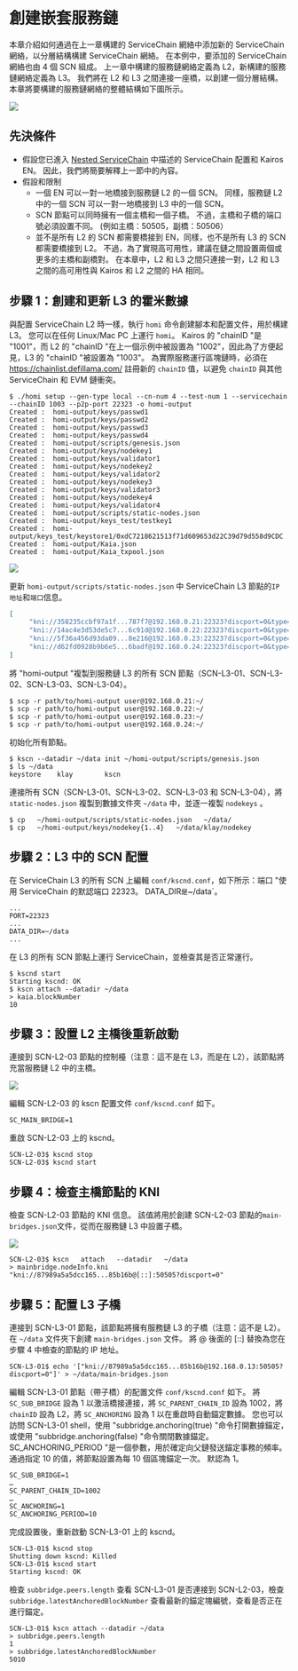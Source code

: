 # 創建嵌套服務鏈

本章介紹如何通過在上一章構建的 ServiceChain 網絡中添加新的 ServiceChain 網絡，以分層結構構建 ServiceChain 網絡。 在本例中，要添加的 ServiceChain 網絡也由 4 個 SCN 組成。 上一章中構建的服務鏈網絡定義為 L2，新構建的服務鏈網絡定義為 L3。 我們將在 L2 和 L3 之間連接一座橋，以創建一個分層結構。 本章將要構建的服務鏈網絡的整體結構如下圖所示。

![](/img/nodes/sc-nestedsc-arch.png)

## 先決條件<a id="prerequisites"></a>

- 假設您已進入 [Nested ServiceChain](nested-sc.md) 中描述的 ServiceChain 配置和 Kairos EN。 因此，我們將簡要解釋上一節中的內容。
- 假設和限制
   - 一個 EN 可以一對一地橋接到服務鏈 L2 的一個 SCN。 同樣，服務鏈 L2 中的一個 SCN 可以一對一地橋接到 L3 中的一個 SCN。
   - SCN 節點可以同時擁有一個主橋和一個子橋。 不過，主橋和子橋的端口號必須設置不同。 (例如主橋：50505，副橋：50506）
   - 並不是所有 L2 的 SCN 都需要橋接到 EN，同樣，也不是所有 L3 的 SCN 都需要橋接到 L2。 不過，為了實現高可用性，建議在鏈之間設置兩個或更多的主橋和副橋對。 在本章中，L2 和 L3 之間只連接一對，L2 和 L3 之間的高可用性與 Kairos 和 L2 之間的 HA 相同。

## 步驟 1：創建和更新 L3 的霍米數據<a id="step-1-create-and-update-homi"></a>

與配置 ServiceChain L2 時一樣，執行 `homi` 命令創建腳本和配置文件，用於構建 L3。 您可以在任何 Linux/Mac PC 上運行 `homi`。 Kairos 的 "chainID "是 "1001"，而 L2 的 "chainID "在上一個示例中被設置為 "1002"，因此為了方便起見，L3 的 "chainID "被設置為 "1003"。 為實際服務運行區塊鏈時，必須在 https://chainlist.defillama.com/ 註冊新的 `chainID` 值，以避免 `chainID` 與其他 ServiceChain 和 EVM 鏈衝突。

```console
$ ./homi setup --gen-type local --cn-num 4 --test-num 1 --servicechain --chainID 1003 --p2p-port 22323 -o homi-output
Created :  homi-output/keys/passwd1
Created :  homi-output/keys/passwd2
Created :  homi-output/keys/passwd3
Created :  homi-output/keys/passwd4
Created :  homi-output/scripts/genesis.json
Created :  homi-output/keys/nodekey1
Created :  homi-output/keys/validator1
Created :  homi-output/keys/nodekey2
Created :  homi-output/keys/validator2
Created :  homi-output/keys/nodekey3
Created :  homi-output/keys/validator3
Created :  homi-output/keys/nodekey4
Created :  homi-output/keys/validator4
Created :  homi-output/scripts/static-nodes.json
Created :  homi-output/keys_test/testkey1
Created :  homi-output/keys_test/keystore1/0xdC7218621513f71d609653d22C39d79d558d9CDC
Created :  homi-output/Kaia.json
Created :  homi-output/Kaia_txpool.json
```

![](/img/nodes/sc-nestedsc-ip.png)

更新 `homi-output/scripts/static-nodes.json` 中 ServiceChain L3 節點的`IP 地址`和`端口`信息。

```json
[
     "kni://358235ccbf97a1f...787f7@192.168.0.21:22323?discport=0&type=cn",
     "kni://14ac4e3d53de5c7...6c91d@192.168.0.22:22323?discport=0&type=cn",
     "kni://5f36a456d93da09...8e216@192.168.0.23:22323?discport=0&type=cn",
     "kni://d62fd0928b9b6e5...6badf@192.168.0.24:22323?discport=0&type=cn"
]
```

將 "homi-output "複製到服務鏈 L3 的所有 SCN 節點（SCN-L3-01、SCN-L3-02、SCN-L3-03、SCN-L3-04）。

```console
$ scp -r path/to/homi-output user@192.168.0.21:~/ 
$ scp -r path/to/homi-output user@192.168.0.22:~/ 
$ scp -r path/to/homi-output user@192.168.0.23:~/ 
$ scp -r path/to/homi-output user@192.168.0.24:~/ 
```

初始化所有節點。

```console
$ kscn --datadir ~/data init ~/homi-output/scripts/genesis.json
$ ls ~/data
keystore	klay		kscn
```

連接所有 SCN（SCN-L3-01、SCN-L3-02、SCN-L3-03 和 SCN-L3-04），將 `static-nodes.json` 複製到數據文件夾 `~/data` 中，並逐一複製 `nodekeys` 。

```console
$ cp   ~/homi-output/scripts/static-nodes.json   ~/data/
$ cp   ~/homi-output/keys/nodekey{1..4}   ~/data/klay/nodekey
```

## 步驟 2：L3 中的 SCN 配置<a id="step-2-scn-configuration"></a>

在 ServiceChain L3 的所有 SCN 上編輯 `conf/kscnd.conf`，如下所示：端口 "使用 ServiceChain 的默認端口 22323。 DATA_DIR`是`~/data\`。

```
...
PORT=22323
...
DATA_DIR=~/data
...
```

在 L3 的所有 SCN 節點上運行 ServiceChain，並檢查其是否正常運行。

```console
$ kscnd start
Starting kscnd: OK
$ kscn attach --datadir ~/data
> kaia.blockNumber
10
```

## 步驟 3：設置 L2 主橋後重新啟動<a id="step-3-restart-after-setting-L2-main-bridge"></a>

連接到 SCN-L2-03 節點的控制檯（注意：這不是在 L3，而是在 L2），該節點將充當服務鏈 L2 中的主橋。

![](/img/nodes/sc-nestedsc-id.png)

編輯 SCN-L2-03 的 kscn 配置文件 `conf/kscnd.conf` 如下。

```console
SC_MAIN_BRIDGE=1
```

重啟 SCN-L2-03 上的 kscnd。

```console
SCN-L2-03$ kscnd stop
SCN-L2-03$ kscnd start
```

## 步驟 4：檢查主橋節點的 KNI<a id="step-4-check-kni-of-main-bridge-node"></a>

檢查 SCN-L2-03 節點的 KNI 信息。 該值將用於創建 SCN-L2-03 節點的`main-bridges.json`文件，從而在服務鏈 L3 中設置子橋。

![](/img/nodes/sc-nestedsc-nodeinfo.png)

```console
SCN-L2-03$ kscn   attach   --datadir   ~/data
> mainbridge.nodeInfo.kni
"kni://87989a5a5dcc165...85b16b@[::]:50505?discport=0"
```

## 步驟 5：配置 L3 子橋<a id="step-5-configure-l3-sub-bridge"></a>

連接到 SCN-L3-01 節點，該節點將擁有服務鏈 L3 的子橋（注意：這不是 L2）。 在 `~/data` 文件夾下創建 `main-bridges.json` 文件。 將 @ 後面的 \[::\] 替換為您在步驟 4 中檢查的節點的 IP 地址。

```console
SCN-L3-01$ echo '["kni://87989a5a5dcc165...85b16b@192.168.0.13:50505?discport=0"]' > ~/data/main-bridges.json
```

編輯 SCN-L3-01 節點（帶子橋）的配置文件 `conf/kscnd.conf` 如下。 將 `SC_SUB_BRIDGE` 設為 1 以激活橋接連接，將 `SC_PARENT_CHAIN_ID` 設為 1002，將 `chainID` 設為 L2，將 `SC_ANCHORING` 設為 1 以在重啟時自動錨定數據。 您也可以訪問 SCN-L3-01 shell，使用 "subbridge.anchoring(true) "命令打開數據錨定，或使用 "subbridge.anchoring(false) "命令關閉數據錨定。 SC_ANCHORING_PERIOD "是一個參數，用於確定向父鏈發送錨定事務的頻率。 通過指定 10 的值，將節點設置為每 10 個區塊錨定一次。 默認為 1。

```console
SC_SUB_BRIDGE=1
…
SC_PARENT_CHAIN_ID=1002
…
SC_ANCHORING=1
SC_ANCHORING_PERIOD=10
```

完成設置後，重新啟動 SCN-L3-01 上的 kscnd。

```console
SCN-L3-01$ kscnd stop
Shutting down kscnd: Killed
SCN-L3-01$ kscnd start
Starting kscnd: OK
```

檢查 `subbridge.peers.length` 查看 SCN-L3-01 是否連接到 SCN-L2-03，檢查 `subbridge.latestAnchoredBlockNumber` 查看最新的錨定塊編號，查看是否正在進行錨定。

```console
SCN-L3-01$ kscn attach --datadir ~/data
> subbridge.peers.length
1
> subbridge.latestAnchoredBlockNumber
5010
```
